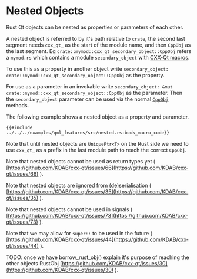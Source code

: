 <!--
SPDX-FileCopyrightText: 2022 Klarälvdalens Datakonsult AB, a KDAB Group company <info@kdab.com>
SPDX-FileContributor: Andrew Hayzen <andrew.hayzen@kdab.com>

SPDX-License-Identifier: MIT OR Apache-2.0
-->

# Nested Objects

Rust Qt objects can be nested as properties or parameters of each other.

A nested object is referred to by it's path relative to `crate`, the second last segment needs `cxx_qt_` as the start of the module name, and then `CppObj` as the last segment. Eg `crate::mymod::cxx_qt_secondary_object::CppObj` refers a `mymod.rs` which contains a module `secondary_object` with [CXX-Qt macros](../qobject/macro.md).

To use this as a property in another object write `secondary_object: crate::mymod::cxx_qt_secondary_object::CppObj` as the property.

For use as a parameter in an invokable write `secondary_object: &mut crate::mymod::cxx_qt_secondary_object::CppObj` as the parameter. Then the `secondary_object` parameter can be used via the normal [`CppObj`](../qobject/cpp_object.md) methods.

The following example shows a nested object as a property and parameter.

```rust,ignore,noplayground
{{#include ../../../examples/qml_features/src/nested.rs:book_macro_code}}
```

Note that until nested objects are `UniquePtr<T>` on the Rust side we need to use `cxx_qt_` as a prefix in the last module path to reach the correct `CppObj`.

Note that nested objects cannot be used as return types yet ( [https://github.com/KDAB/cxx-qt/issues/66](https://github.com/KDAB/cxx-qt/issues/66) ).

Note that nested objects are ignored from (de)serialisation ( [https://github.com/KDAB/cxx-qt/issues/35](https://github.com/KDAB/cxx-qt/issues/35) ).

Note that nested objects cannot be used in signals ( [https://github.com/KDAB/cxx-qt/issues/73](https://github.com/KDAB/cxx-qt/issues/73) ).

Note that we may allow for `super::` to be used in the future ( [https://github.com/KDAB/cxx-qt/issues/44](https://github.com/KDAB/cxx-qt/issues/44) ).

TODO: once we have borrow_rust_obj() explain it's purpose of reaching the other objects RustObj [https://github.com/KDAB/cxx-qt/issues/30](https://github.com/KDAB/cxx-qt/issues/30) ).
